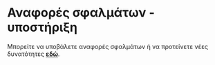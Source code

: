 
# Αναφορές σφαλμάτων - υποστήριξη

Μπορείτε να υποβάλετε αναφορές σφαλμάτων ή να προτείνετε νέες δυνατότητες 
**[εδώ](https://github.com/Protonotarios/get-tweets/issues)**.